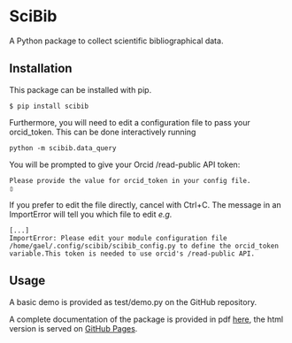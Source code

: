 # SciBib

A Python package to collect scientific bibliographical data.


## Installation

This package can be installed with pip.

```
$ pip install scibib
```

Furthermore, you will need to edit a configuration file to pass your orcid_token.
This can be done interactively running
```
python -m scibib.data_query
```
You will be prompted to give your Orcid /read-public API token:
```
Please provide the value for orcid_token in your config file.
▯
```

If you prefer to edit the file directly, cancel with Ctrl+C. The message in
an ImportError will tell you which file to edit *e.g.*
```
[...]
ImportError: Please edit your module configuration file /home/gael/.config/scibib/scibib_config.py to define the orcid_token variable.This token is needed to use orcid's /read-public API.
```


## Usage
A basic demo is provided as test/demo.py on the GitHub repository.


A complete documentation of the package is provided in pdf 
[here](https://github.com/completementgaga/SciBib/blob/master/package_manual.pdf),
 the html version is served on 
[GitHub Pages](https://completementgaga.github.io/SciBib/).